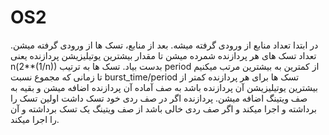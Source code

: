 # OS2
در ابتدا تعداد منابع از ورودی گرفته میشه. بعد از منابع، تسک ها از ورودی گرفته میشن.
تعداد تسک های هر پردازنده شمرده میشن تا مقدار بیشترین یوتیلیزیشن پردازنده یعنی n(2**(1/n)) بدست بیاد.
تسک ها به ترتیب period از کمترین به بیشترین مرتب میکنیم
تا زمانی که مجموع نسبت burst_time/period تسک ها برای هر پردازنده کمتر از بیشترین یوتیلیزیشن آن پردازنده باشد به صف آماده آن پردازنده اضافه میشن و بقیه به صف ویتینگ اضافه میشن.
پردازنده اگر در صف ردی خود تسک داشت اولین تسک را برداشته و اجرا میکند و اگر صف ردی خالی باشد از صف ویتینگ یک تسک برداشته و آن را اجرا میکند.
